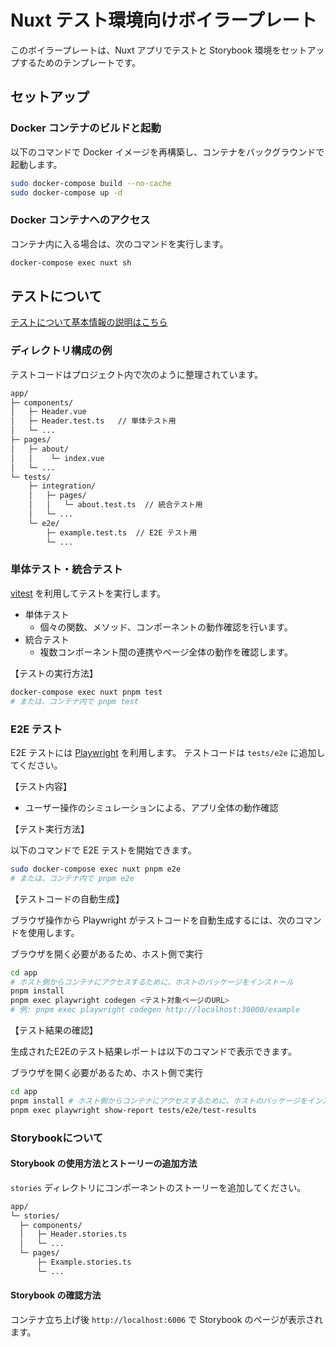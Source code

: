 # Nuxt テスト環境向けボイラープレート

このボイラープレートは、Nuxt アプリでテストと Storybook 環境をセットアップするためのテンプレートです。

## セットアップ

### Docker コンテナのビルドと起動

以下のコマンドで Docker イメージを再構築し、コンテナをバックグラウンドで起動します。

```bash
sudo docker-compose build --no-cache
sudo docker-compose up -d
```

### Docker コンテナへのアクセス

コンテナ内に入る場合は、次のコマンドを実行します。

```bash
docker-compose exec nuxt sh
```

## テストについて

[テストについて基本情報の説明はこちら](./README_TEST.md)

### ディレクトリ構成の例

テストコードはプロジェクト内で次のように整理されています。

```bash
app/
├─ components/
│   ├─ Header.vue
│   ├─ Header.test.ts   // 単体テスト用
│   └─ ...
├─ pages/
│   ├─ about/
│   │    └─ index.vue
│   └─ ...
└─ tests/
    ├─ integration/
    │   ├─ pages/
    │   │   └─ about.test.ts  // 統合テスト用
    │   └─ ...
    └─ e2e/
        ├─ example.test.ts  // E2E テスト用
        └─ ...
```

### 単体テスト・統合テスト

[vitest](https://vitest.dev/) を利用してテストを実行します。

- 単体テスト
  - 個々の関数、メソッド、コンポーネントの動作確認を行います。
- 統合テスト
  - 複数コンポーネント間の連携やページ全体の動作を確認します。

【テストの実行方法】

```bash
docker-compose exec nuxt pnpm test
# または、コンテナ内で pnpm test
```

### E2E テスト

E2E テストには [Playwright](https://playwright.dev/docs/writing-tests) を利用します。
テストコードは `tests/e2e` に追加してください。

【テスト内容】

- ユーザー操作のシミュレーションによる、アプリ全体の動作確認

【テスト実行方法】

以下のコマンドで E2E テストを開始できます。

```bash
sudo docker-compose exec nuxt pnpm e2e
# または、コンテナ内で pnpm e2e
```

【テストコードの自動生成】

ブラウザ操作から Playwright がテストコードを自動生成するには、次のコマンドを使用します。

ブラウザを開く必要があるため、ホスト側で実行

```bash
cd app
# ホスト側からコンテナにアクセスするために、ホストのパッケージをインストール
pnpm install
pnpm exec playwright codegen <テスト対象ページのURL>
# 例: pnpm exec playwright codegen http://localhost:30000/example
```

【テスト結果の確認】

生成されたE2Eのテスト結果レポートは以下のコマンドで表示できます。

ブラウザを開く必要があるため、ホスト側で実行

```bash
cd app
pnpm install # ホスト側からコンテナにアクセスするために、ホストのパッケージをインストール
pnpm exec playwright show-report tests/e2e/test-results
```

### Storybookについて

#### Storybook の使用方法とストーリーの追加方法

`stories` ディレクトリにコンポーネントのストーリーを追加してください。

```bash
app/
└─ stories/
  ├─ components/
  │   ├─ Header.stories.ts
  │   └─ ...
  └─ pages/
      ├─ Example.stories.ts
      └─ ...
```

#### Storybook の確認方法

コンテナ立ち上げ後 `http://localhost:6006` で Storybook のページが表示されます。
